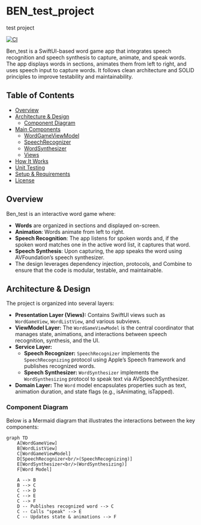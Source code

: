 # BEN_test_project
test project

[![CI](https://github.com/virtuoussong/BEN_test_project/actions/workflows/swift-test.yml/badge.svg)](https://github.com/virtuoussong/BEN_test_project/actions/workflows/swift-test.yml)

Ben_test is a SwiftUI-based word game app that integrates speech recognition and speech synthesis to capture, animate, and speak words. The app displays words in sections, animates them from left to right, and uses speech input to capture words. It follows clean architecture and SOLID principles to improve testability and maintainability.

## Table of Contents

- [Overview](#overview)
- [Architecture & Design](#architecture--design)
  - [Component Diagram](#component-diagram)
- [Main Components](#main-components)
  - [WordGameViewModel](#wordgameviewmodel)
  - [SpeechRecognizer](#speechrecognizer)
  - [WordSynthesizer](#wordsynthesizer)
  - [Views](#views)
- [How It Works](#how-it-works)
- [Unit Testing](#unit-testing)
- [Setup & Requirements](#setup--requirements)
- [License](#license)

## Overview

Ben_test is an interactive word game where:
- **Words** are organized in sections and displayed on-screen.
- **Animation**: Words animate from left to right.
- **Speech Recognition**: The app listens for spoken words and, if the spoken word matches one in the active word list, it captures that word.
- **Speech Synthesis**: Upon capturing, the app speaks the word using AVFoundation’s speech synthesizer.
- The design leverages dependency injection, protocols, and Combine to ensure that the code is modular, testable, and maintainable.

## Architecture & Design

The project is organized into several layers:
- **Presentation Layer (Views):** Contains SwiftUI views such as `WordGameView`, `WordListView`, and various subviews.
- **ViewModel Layer:** The `WordGameViewModel` is the central coordinator that manages state, animations, and interactions between speech recognition, synthesis, and the UI.
- **Service Layer:**
  - **Speech Recognizer:** `SpeechRecognizer` implements the `SpeechRecognizing` protocol using Apple’s Speech framework and publishes recognized words.
  - **Speech Synthesizer:** `WordSynthesizer` implements the `WordSynthesizing` protocol to speak text via AVSpeechSynthesizer.
- **Domain Layer:** The `Word` model encapsulates properties such as text, animation duration, and state flags (e.g., isAnimating, isTapped).

### Component Diagram

Below is a Mermaid diagram that illustrates the interactions between the key components:

```mermaid
graph TD
    A[WordGameView]
    B[WordListView]
    C[WordGameViewModel]
    D[SpeechRecognizer<br/>(SpeechRecognizing)]
    E[WordSynthesizer<br/>(WordSynthesizing)]
    F[Word Model]
    
    A --> B
    B --> C
    C --> D
    C --> E
    C --> F
    D -- Publishes recognized word --> C
    C -- Calls "speak" --> E
    C -- Updates state & animations --> F
```
